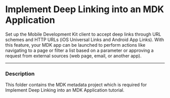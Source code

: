 # Implement Deep Linking into an MDK Application
Set up the Mobile Development Kit client to accept deep links through URL schemes and HTTP URLs (iOS Universal Links and Android App Links). With this feature, your MDK app can be launched to perform actions like navigating to a page or filter a list based on a parameter or approving a request from external sources (web page, email, or another app).

***
### Description

This folder contains the MDK metadata project which is required for Implement Deep Linking into an MDK Application tutorial.
